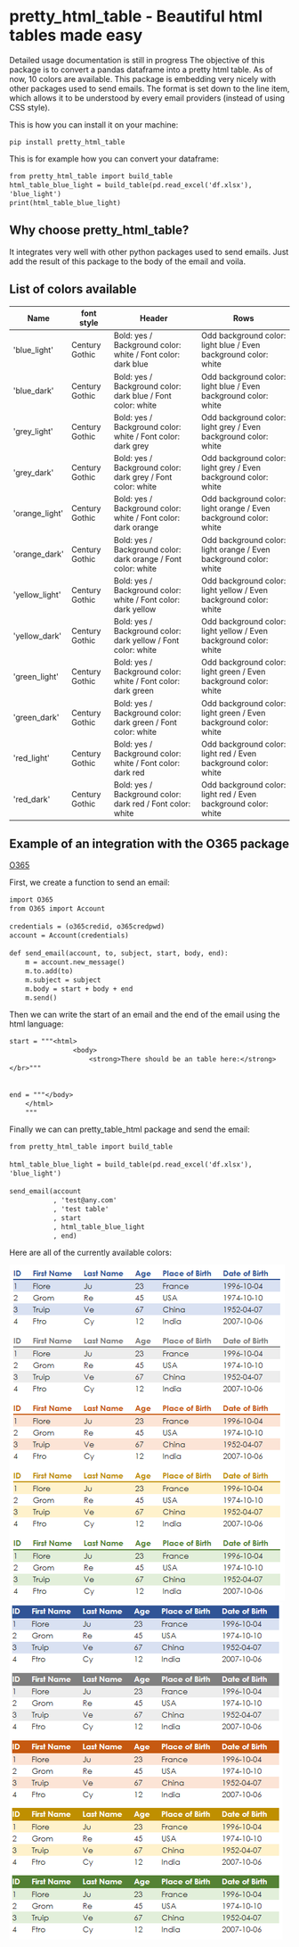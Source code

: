 # pretty_html_table - Beautiful html tables made easy
Detailed usage documentation is still in progress
The objective of this package is to convert a pandas dataframe into a pretty html table.
As of now, 10 colors are available. This package is embedding very nicely with other packages used to send emails.
The format is set down to the line item, which allows it to be understood by every email providers (instead of using CSS style).

This is how you can install it on your machine:

```
pip install pretty_html_table
```

This is for example how you can convert your dataframe:

```
from pretty_html_table import build_table
html_table_blue_light = build_table(pd.read_excel('df.xlsx'), 'blue_light')
print(html_table_blue_light)
```

## Why choose pretty_html_table?
It integrates very well with other python packages used to send emails. Just add the result of this package to the body of the email and voila.


## List of colors available

| Name          | font style     | Header                                                        | Rows                                                              |
|---------------|----------------|---------------------------------------------------------------|-------------------------------------------------------------------|
| 'blue_light'  | Century Gothic | Bold: yes / Background color: white / Font color: dark blue   | Odd background color: light blue / Even background color: white   |
| 'blue_dark'    | Century Gothic | Bold: yes / Background color: dark blue / Font color: white   | Odd background color: light blue / Even background color: white   |
| 'grey_light'   | Century Gothic | Bold: yes / Background color: white / Font color: dark grey   | Odd background color: light grey / Even background color: white   |
| 'grey_dark'    | Century Gothic | Bold: yes / Background color: dark grey / Font color: white   | Odd background color: light grey / Even background color: white   |
| 'orange_light' | Century Gothic | Bold: yes / Background color: white / Font color: dark orange | Odd background color: light orange / Even background color: white |
| 'orange_dark'  | Century Gothic | Bold: yes / Background color: dark orange / Font color: white | Odd background color: light orange / Even background color: white |
| 'yellow_light' | Century Gothic | Bold: yes / Background color: white / Font color: dark yellow | Odd background color: light yellow / Even background color: white |
| 'yellow_dark'  | Century Gothic | Bold: yes / Background color: dark yellow / Font color: white | Odd background color: light yellow / Even background color: white |
| 'green_light'  | Century Gothic | Bold: yes / Background color: white / Font color: dark green  | Odd background color: light green / Even background color: white  |
| 'green_dark'   | Century Gothic | Bold: yes / Background color: dark green / Font color: white  | Odd background color: light green / Even background color: white  |
| 'red_light'  | Century Gothic | Bold: yes / Background color: white / Font color: dark red | Odd background color: light red / Even background color: white  |
| 'red_dark'   | Century Gothic | Bold: yes / Background color: dark red / Font color: white  | Odd background color: light red / Even background color: white  |


## Example of an integration with the O365 package
[O365](https://pypi.org/project/O365/)

First, we create a function to send an email:

```
import O365
from O365 import Account

credentials = (o365credid, o365credpwd)
account = Account(credentials)

def send_email(account, to, subject, start, body, end):
    m = account.new_message()
    m.to.add(to)
    m.subject = subject
    m.body = start + body + end
    m.send()
```

Then we can write the start of an email and the end of the email using the html language:

```
start = """<html>
                <body>
                    <strong>There should be an table here:</strong></br>"""


end = """</body>
    </html>
    """
```

Finally we can can pretty_table_html package and send the email:

```
from pretty_html_table import build_table

html_table_blue_light = build_table(pd.read_excel('df.xlsx'), 'blue_light')

send_email(account
           , 'test@any.com'
           , 'test table'
           , start
           , html_table_blue_light
           , end)
```

Here are all of the currently available colors: 

![Light](image/1.PNG)
![Dark](image/2.PNG)
